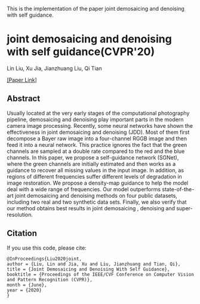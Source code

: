 
This is the implementation of the paper joint demosaicing and denoising with self guidance.

# joint demosaicing and denoising with self guidance(CVPR'20)

Lin Liu, Xu Jia, Jianzhuang Liu, Qi Tian

[\[Paper Link\]](https://openaccess.thecvf.com/content_CVPR_2020/html/Liu_Joint_Demosaicing_and_Denoising_With_Self_Guidance_CVPR_2020_paper.html) 

## Abstract
Usually located at the very early stages of the computational photography pipeline, demosaicing and denoising play important parts in the modern camera image processing. Recently, some neural networks have shown the effectiveness in joint demosaicing and denoising (JDD). Most of them first decompose a Bayer raw image into a four-channel RGGB image and then feed it into a neural network. This practice ignores the fact that the green channels are sampled at a double rate compared to the red and the blue channels. In this paper, we propose a self-guidance network (SGNet), where the green channels are initially estimated and then works as a guidance to recover all missing values in the input image. In addition, as regions of different frequencies suffer different levels of degradation in image restoration. We propose a density-map guidance to help the model deal with a wide range of frequencies. Our model outperforms state-of-the-art joint demosaicing and denoising methods on four public datasets, including two real and two synthetic data sets. Finally, we also verify that our method obtains best results in joint demosaicing , denoising and super-resolution.


## Citation
If you use this code, please cite:

```
@InProceedings{Liu2020joint,
author = {Liu, Lin and Jia, Xu and Liu, Jianzhuang and Tian, Qi},
title = {Joint Demosaicing and Denoising With Self Guidance},
booktitle = {Proceedings of the IEEE/CVF Conference on Computer Vision and Pattern Recognition (CVPR)},
month = {June},
year = {2020}
}
```
